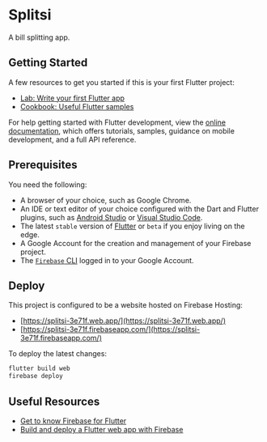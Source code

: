 # Splitsi

A bill splitting app.

## Getting Started

A few resources to get you started if this is your first Flutter project:

- [Lab: Write your first Flutter app](https://docs.flutter.dev/get-started/codelab)
- [Cookbook: Useful Flutter samples](https://docs.flutter.dev/cookbook)

For help getting started with Flutter development, view the
[online documentation](https://docs.flutter.dev/), which offers tutorials,
samples, guidance on mobile development, and a full API reference.

## Prerequisites

You need the following:

- A browser of your choice, such as Google Chrome.
- An IDE or text editor of your choice configured with the Dart and Flutter plugins, such as [Android Studio](https://developer.android.com/studio) or [Visual Studio Code](https://code.visualstudio.com/).
- The latest `stable` version of [Flutter](https://flutter.dev/docs/get-started/web#set-up) or `beta` if you enjoy living on the edge.
- A Google Account for the creation and management of your Firebase project.
- The [`Firebase` CLI](https://firebase.google.com/docs/cli) logged in to your Google Account.

## Deploy

This project is configured to be a website hosted on Firebase Hosting:

- [https://splitsi-3e71f.web.app/](https://splitsi-3e71f.web.app/)
- [https://splitsi-3e71f.firebaseapp.com/](https://splitsi-3e71f.firebaseapp.com/)

To deploy the latest changes:

```sh
flutter build web
firebase deploy
```

## Useful Resources

- [Get to know Firebase for Flutter](https://firebase.google.com/codelabs/firebase-get-to-know-flutter)
- [Build and deploy a Flutter web app with Firebase](https://blog.bitrise.io/post/build-and-deploy-flutter-web-app-firebase)
